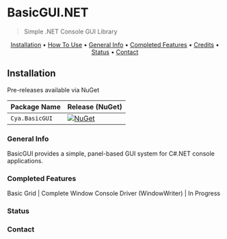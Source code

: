 # BasicGUI.NET
> Simple .NET Console GUI Library
<p align="center">
  <a href="#installation">Installation</a> •
  <a href="#how-to-use">How To Use</a> •
  <a href="#general-info">General Info</a> •
  <a href="#completed-features">Completed Features</a> •
  <a href="#credits">Credits</a> •
  <a href="#status">Status</a> •
  <a href="#contact">Contact</a>
</p>

## Installation 

Pre-releases available via NuGet

| Package Name                   | Release (NuGet) |
|--------------------------------|-----------------|
| `Cya.BasicGUI`         | [![NuGet](https://img.shields.io/nuget/vpre/Cya.BasicGUI)](https://www.nuget.org/packages/Cya.BasicGUI/) |

### General Info
BasicGUI provides a simple, panel-based GUI system for C#.NET console applications.

### Completed Features
Basic Grid | Complete
Window Console Driver (WindowWriter) | In Progress

### Status
### Contact

